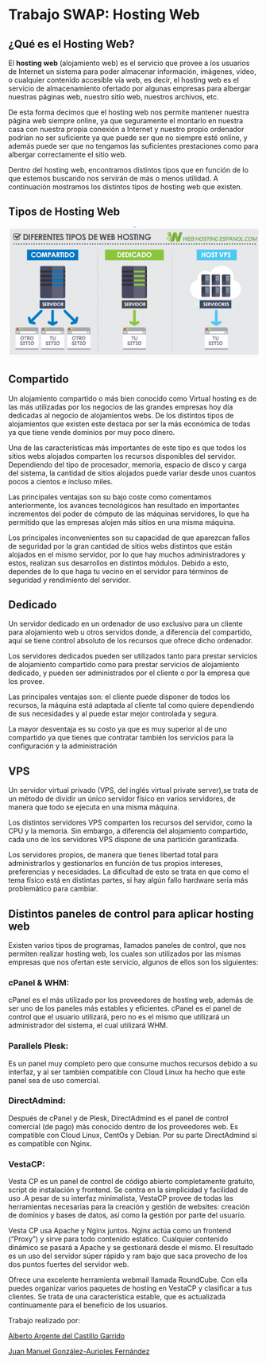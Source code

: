 # Trabajo SWAP: Hosting Web

## ¿Qué es el Hosting Web?

El **hosting web** (alojamiento web) es el servicio que provee a los usuarios
de Internet un sistema para poder almacenar información, imágenes, vídeo,
o cualquier contenido accesible vía web, es decir, el hosting web es el
servicio de almacenamiento ofertado por algunas empresas para albergar nuestras
páginas web, nuestro sitio web, nuestros archivos, etc.

De esta forma decimos que el hosting web nos permite mantener nuestra página web
siempre online, ya que seguramente el montarlo en nuestra casa con nuestra propia
conexión a Internet y nuestro propio ordenador podrían no ser suficiente ya que
puede ser que no siempre esté online, y además puede ser que no tengamos las
suficientes prestaciones como para albergar correctamente el sitio web.

Dentro del hosting web, encontramos distintos tipos  que en función de lo que
estemos buscando nos servirán de más o menos utilidad. A continuación mostramos
los distintos tipos de hosting web que existen.

## Tipos de Hosting Web

![Image](https://github.com/AlArgente/SWAP1718/blob/master/Trabajo/TiposHosting.PNG)

## Compartido

Un alojamiento compartido o más bien conocido como Virtual hosting es de las más utilizadas por los negocios de las grandes empresas hoy día dedicadas al negocio de alojamientos webs. De los distintos tipos de alojamientos que existen este destaca por ser la más económica de todas ya que tiene vende dominios por muy poco dinero.

Una de las características más importantes de este tipo es que todos los sitios webs alojados comparten los recursos disponibles del servidor. Dependiendo del tipo de procesador, memoria, espacio de disco y carga del sistema, la cantidad de sitios alojados puede variar desde unos cuantos pocos a cientos e incluso miles.

Las principales ventajas son su bajo coste como comentamos anteriormente, los avances tecnológicos han resultado en importantes incrementos del poder de cómputo de las máquinas servidores, lo que ha permitido que las empresas alojen más sitios en una misma máquina.

Los principales inconvenientes son su capacidad de que aparezcan fallos de seguridad por la gran cantidad de sitios webs distintos que están alojados en el mismo servidor, por lo que hay muchos administradores y estos, realizan sus desarrollos en distintos módulos. Debido a esto, dependes de lo que haga tu vecino en el servidor para términos de seguridad y rendimiento del servidor.

## Dedicado

Un servidor dedicado en un ordenador de uso exclusivo para un cliente para alojamiento web u otros servidos donde, a diferencia del compartido, aquí se tiene control absoluto de los recursos que ofrece dicho ordenador.

Los servidores dedicados pueden ser utilizados tanto para prestar servicios de alojamiento compartido como para prestar servicios de alojamiento dedicado, y pueden ser administrados por el cliente o por la empresa que los provee.

Las principales ventajas son: el cliente puede disponer de todos los recursos, la máquina está adaptada al cliente tal como quiere dependiendo de sus necesidades y al puede estar mejor controlada y segura.

La mayor desventaja es su costo ya que es muy superior al de uno compartido ya que tienes que contratar también los servicios para la configuración y la administración

## VPS

Un servidor virtual privado (VPS, del inglés virtual private server),se trata de un método de dividir un único servidor físico en varios servidores, de manera que todo se ejecuta en una misma máquina.

Los distintos servidores VPS comparten los recursos del servidor, como la CPU y la memoria. Sin embargo, a diferencia del alojamiento compartido, cada uno de los servidores VPS dispone de una partición garantizada.

Los servidores propios, de manera que tienes libertad total para administrarlos y gestionarlos en función de tus propios intereses, preferencias y necesidades. La dificultad de esto se trata en que como  el tema físico está en distintas partes, si hay algún fallo hardware sería más problemático para cambiar.



## Distintos paneles de control para aplicar hosting web

Existen varios tipos de programas, llamados paneles de control, que nos permiten
realizar hosting web, los cuales son utilizados por las mismas empresas que nos
ofertan este servicio, algunos de ellos son los siguientes:

### **cPanel & WHM:**
cPanel es el más utilizado por los proveedores de hosting web,
además de ser uno de los paneles más estables y eficientes. cPanel es el panel
de control que el usuario utilizará, pero no es el mismo que utilizará un
administrador del sistema, el cual utilizará WHM.

### **Parallels Plesk:**
Es un panel muy completo pero que consume muchos recursos debido a su interfaz,
y al ser también compatible con Cloud Linux ha hecho que este panel sea de uso
comercial.

### **DirectAdmind:**
Después de cPanel y de Plesk, DirectAdmind es el panel de control comercial
(de pago) más conocido dentro de los proveedores web. Es compatible con Cloud
Linux, CentOs y Debian. Por su parte DirectAdmind sí es compatible con Nginx.

### **VestaCP:**
Vesta CP es un panel de control de código abierto completamente gratuito, script de instalación y frontend. Se centra en la simplicidad y facilidad de uso .A pesar de su interfaz minimalista, VestaCP provee de todas las herramientas necesarias para la creación y gestión de websites: creación de dominios y bases de datos, así como la gestión por parte del usuario.

Vesta CP usa Apache y Nginx juntos. Nginx actúa como un frontend (“Proxy”) y sirve para todo contenido estático. Cualquier contenido dinámico se pasará a Apache y se gestionará desde el mismo. El resultado es un uso del servidor  súper rápido y ram bajo que saca provecho de los dos puntos fuertes del servidor web.

Ofrece una excelente herramienta webmail llamada RoundCube. Con ella puedes organizar varios paquetes de hosting en VestaCP y clasificar a tus clientes. Se trata de una característica estable, que es actualizada continuamente para el beneficio de los usuarios.

Trabajo realizado por:

[Alberto Argente del Castillo Garrido](https://github.com/AlArgente/SWAP)

[Juan Manuel González-Aurioles Fernández](https://github.com/Juanmagaf/SWAP)
